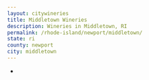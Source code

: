 ```yaml
---
layout: citywineries
title: Middletown Wineries
description: Wineries in Middletown, RI
permalink: /rhode-island/newport/middletown/
state: ri
county: newport
city: middletown
---
```

-
